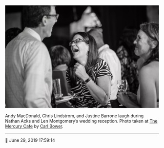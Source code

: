 ![Andy MacDonald, Chris Lindstrom, and Justine Barrone laugh](assets/f49203e868ed7e98a69ef6f99fe26735.webp)

Andy MacDonald, Chris Lindstrom, and Justine Barrone laugh during Nathan Acks and Len Montgomery’s wedding reception. Photo taken at [The Mercury Cafe](http://mercurycafe.com/) by [Carl Bower](http://carlbowerphotos.com/).

- - - -

<span aria-hidden="true">📅</span> June 29, 2019 17:59:14
